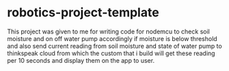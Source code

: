 # robotics-project-template

This project was given to me for writing code for nodemcu to check soil moisture and on off water pump accordingly if moisture is below threshold and also send current reading from soil moisture and state of water pump to thinkspeak cloud from which the custom that i build will get these reading per 10 seconds and display them on the app to user.
